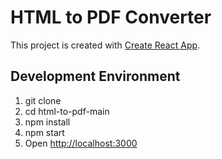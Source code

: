 # HTML to PDF Converter
This project is created with [Create React App](https://github.com/facebook/create-react-app).

## Development Environment
1. git clone
2. cd html-to-pdf-main
3. npm install
4. npm start
5. Open [http://localhost:3000](http://localhost:3000)